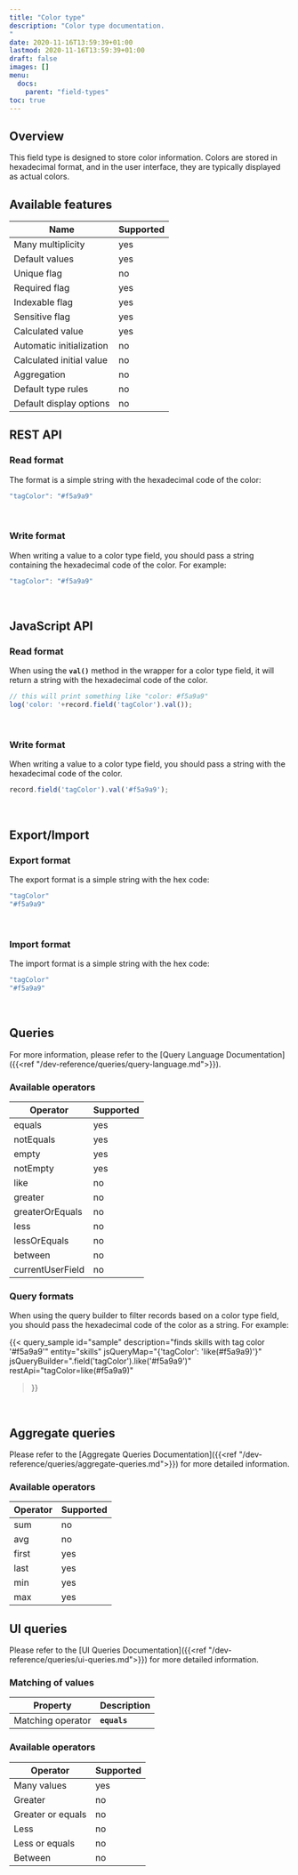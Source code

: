 ```yaml
---
title: "Color type"
description: "Color type documentation.
"
date: 2020-11-16T13:59:39+01:00
lastmod: 2020-11-16T13:59:39+01:00
draft: false
images: []
menu:
  docs:
    parent: "field-types"
toc: true
---
```


## **Overview**

This field type is designed to store color information. Colors are stored in hexadecimal format, and in the user interface, they are typically displayed as actual colors.

## **Available features**

Name|Supported
---|---
Many multiplicity|yes
Default values|yes
Unique flag|no
Required flag|yes
Indexable flag|yes
Sensitive flag|yes
Calculated value|yes
Automatic initialization|no
Calculated initial value|no
Aggregation|no
Default type rules|no
Default display options|no

## **REST API**

### Read format

The format is a simple string with the hexadecimal code of the color:

```js
"tagColor": "#f5a9a9"
```
<br>

### Write format

When writing a value to a color type field, you should pass a string containing the hexadecimal code of the color. For example:

```js
"tagColor": "#f5a9a9"
```
<br>

## **JavaScript API**

### Read format

When using the **`val()`** method in the wrapper for a color type field, it will return a string with the hexadecimal code of the color.

```js
// this will print something like "color: #f5a9a9"
log('color: '+record.field('tagColor').val());
```
<br>

### Write format

When writing a value to a color type field, you should pass a string with the hexadecimal code of the color.

```js
record.field('tagColor').val('#f5a9a9');
```
<br>

## **Export/Import**

### Export format

The export format is a simple string with the hex code:

```js
"tagColor"
"#f5a9a9"
```
<br>

### Import format

The import format is a simple string with the hex code:

```js
"tagColor"
"#f5a9a9"
```
<br>

## **Queries**

For more information, please refer to the [Query Language Documentation]({{<ref "/dev-reference/queries/query-language.md">}}).

### Available operators

Operator|Supported
---|---
equals|yes
notEquals|yes
empty|yes
notEmpty|yes
like|no
greater|no
greaterOrEquals|no
less|no
lessOrEquals|no
between|no
currentUserField|no

### Query formats

When using the query builder to filter records based on a color type field, you should pass the hexadecimal code of the color as a string. For example:

{{< query_sample
        id="sample"
        description="finds skills with tag color '#f5a9a9'"
        entity="skills"
        jsQueryMap="{'tagColor': 'like(#f5a9a9)'}"
        jsQueryBuilder=".field('tagColor').like('#f5a9a9')"
        restApi="tagColor=like(#f5a9a9)"
>}}
<br>

## **Aggregate queries**

Please refer to the [Aggregate Queries Documentation]({{<ref "/dev-reference/queries/aggregate-queries.md">}}) for more detailed information.

### Available operators

Operator|Supported
---|---
sum|no
avg|no
first|yes
last|yes
min|yes
max|yes

## **UI queries**

Please refer to the [UI Queries Documentation]({{<ref "/dev-reference/queries/ui-queries.md">}}) for more detailed information.

### Matching of values

Property|Description
---|---
Matching operator|**`equals`**

### Available operators

Operator|Supported
---|---
Many values|yes
Greater|no
Greater or equals|no
Less|no
Less or equals|no
Between|no